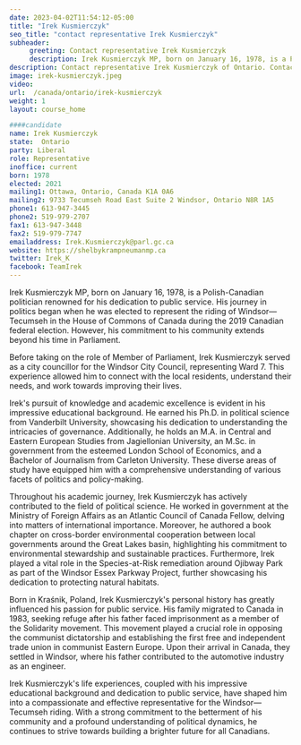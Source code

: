 ```yaml
---
date: 2023-04-02T11:54:12-05:00
title: "Irek Kusmierczyk"
seo_title: "contact representative Irek Kusmierczyk"
subheader:
     greeting: Contact representative Irek Kusmierczyk
     description: Irek Kusmierczyk MP, born on January 16, 1978, is a Polish-Canadian politician renowned for his dedication to public service.
description: Contact representative Irek Kusmierczyk of Ontario. Contact information for Irek Kusmierczyk includes email address, phone number, and mailing address.
image: irek-kusmierczyk.jpeg
video:
url:  /canada/ontario/irek-kusmierczyk
weight: 1
layout: course_home

####candidate
name: Irek Kusmierczyk
state:	Ontario
party: Liberal
role: Representative
inoffice: current
born: 1978
elected: 2021
mailing1: Ottawa, Ontario, Canada K1A 0A6
mailing2: 9733 Tecumseh Road East Suite 2 Windsor, Ontario N8R 1A5
phone1: 613-947-3445
phone2: 519-979-2707
fax1: 613-947-3448
fax2: 519-979-7747
emailaddress: Irek.Kusmierczyk@parl.gc.ca
website: https://shelbykrampneumanmp.ca
twitter: Irek_K
facebook: TeamIrek
---
```


Irek Kusmierczyk MP, born on January 16, 1978, is a Polish-Canadian politician renowned for his dedication to public service. His journey in politics began when he was elected to represent the riding of Windsor—Tecumseh in the House of Commons of Canada during the 2019 Canadian federal election. However, his commitment to his community extends beyond his time in Parliament.

Before taking on the role of Member of Parliament, Irek Kusmierczyk served as a city councillor for the Windsor City Council, representing Ward 7. This experience allowed him to connect with the local residents, understand their needs, and work towards improving their lives.

Irek's pursuit of knowledge and academic excellence is evident in his impressive educational background. He earned his Ph.D. in political science from Vanderbilt University, showcasing his dedication to understanding the intricacies of governance. Additionally, he holds an M.A. in Central and Eastern European Studies from Jagiellonian University, an M.Sc. in government from the esteemed London School of Economics, and a Bachelor of Journalism from Carleton University. These diverse areas of study have equipped him with a comprehensive understanding of various facets of politics and policy-making.

Throughout his academic journey, Irek Kusmierczyk has actively contributed to the field of political science. He worked in government at the Ministry of Foreign Affairs as an Atlantic Council of Canada Fellow, delving into matters of international importance. Moreover, he authored a book chapter on cross-border environmental cooperation between local governments around the Great Lakes basin, highlighting his commitment to environmental stewardship and sustainable practices. Furthermore, Irek played a vital role in the Species-at-Risk remediation around Ojibway Park as part of the Windsor Essex Parkway Project, further showcasing his dedication to protecting natural habitats.

Born in Kraśnik, Poland, Irek Kusmierczyk's personal history has greatly influenced his passion for public service. His family migrated to Canada in 1983, seeking refuge after his father faced imprisonment as a member of the Solidarity movement. This movement played a crucial role in opposing the communist dictatorship and establishing the first free and independent trade union in communist Eastern Europe. Upon their arrival in Canada, they settled in Windsor, where his father contributed to the automotive industry as an engineer.

Irek Kusmierczyk's life experiences, coupled with his impressive educational background and dedication to public service, have shaped him into a compassionate and effective representative for the Windsor—Tecumseh riding. With a strong commitment to the betterment of his community and a profound understanding of political dynamics, he continues to strive towards building a brighter future for all Canadians.
